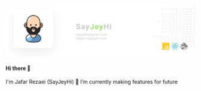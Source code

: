 ![sayjeyhi-JafarRezaei](https://raw.githubusercontent.com/sayjeyhi/sayjeyhi/master/github.banner.jpg "WhoAmI?")

#### Hi there 👋
I'm Jafar Rezaei (SayJeyHi) 🔭 I’m currently making features for future
